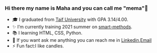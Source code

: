 ### Hi there my name is Maha and you can call me "mema":heart_decoration:

<!--
**Maha-Aljuaid/Maha-Aljuaid** is a ✨ _special_ ✨ repository because its `README.md` (this file) appears on your GitHub profile.

Here are some ideas to get you started:-->

- :mortar_board: I graduated from [Taif University](https://www.tu.edu.sa/) with GPA 3.14/4.00.
- :sparkles: I’m currently training 2021 summer on [smart-methods](https://github.com/smart-methods).
- :books: I learning HTML, CSS, Python.
- 💬 If you want ask me anything you can reach me in [Linkedin](https://www.linkedin.com/in/maha-aljuaid/),[Email](https://mail.google.com/mail/u/1/#inbox)
- ⚡ Fun fact:I like candles.

